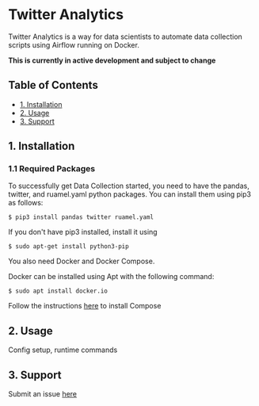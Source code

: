 # Twitter Analytics

Twitter Analytics is a way for data scientists to automate data collection scripts
using Airflow running on Docker.


**This is currently in active development and subject to change**


## Table of Contents

 - [1. Installation](#installation)
 - [2. Usage](#usage)
 - [3. Support](#support)

## 1. Installation

### 1.1 Required Packages

To successfully get Data Collection started, you need to have the 
pandas, twitter, and ruamel.yaml python packages. You can install
them using pip3 as follows:

```
$ pip3 install pandas twitter ruamel.yaml
```

If you don't have pip3 installed, install it using

```
$ sudo apt-get install python3-pip
```

You also need Docker and Docker Compose.

Docker can be installed using Apt with the following command:

```
$ sudo apt install docker.io
```

Follow the instructions [here](https://docs.docker.com/compose/install/#install-compose)
to install Compose


## 2. Usage

Config setup, runtime commands


## 3. Support

Submit an issue [here](https://github.com/Kuberlytics/twitter_analytics/issues/new)
